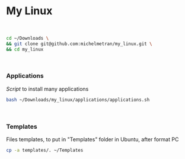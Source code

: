 # My Linux

<br>


```bash
cd ~/Downloads \
&& git clone git@github.com:michelmetran/my_linux.git \
&& cd my_linux
```

<br>

### Applications

*Script* to install many applications

```bash
bash ~/Downloads/my_linux/applications/applications.sh
```

<br>

### Templates

Files templates, to put in "Templates" folder in Ubuntu, after format PC

```bash
cp -a templates/. ~/Templates
```

